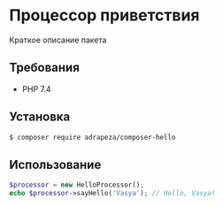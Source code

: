 # Процессор приветствия
Краткое описание пакета

## Требования
- PHP 7.4

## Установка
```bash
$ composer require adrapeza/composer-hello
```

## Использование
```php
$processor = new HelloProcessor();
echo $processor->sayHello('Vasya'); // Hello, Vasya!
```
